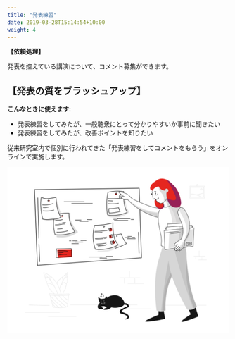 ```yaml
---
title: "発表練習"
date: 2019-03-28T15:14:54+10:00
weight: 4
---
```


**【依頼処理】**

発表を控えている講演について、コメント募集ができます。

<h2>【発表の質をブラッシュアップ】</h2>
<p><b>こんなときに使えます: </b></p>
<ul>
  <li>発表練習をしてみたが、一般聴衆にとって分かりやすいか事前に聞きたい</li>
  <li>発表練習をしてみたが、改善ポイントを知りたい</li>
</ul>

従来研究室内で個別に行われてきた「発表練習をしてコメントをもらう」をオンラインで実施します。

![Accounting Services](/images/illustrations/pointing.svg)
